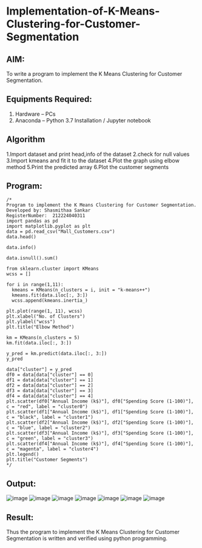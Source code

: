 # Implementation-of-K-Means-Clustering-for-Customer-Segmentation

## AIM:
To write a program to implement the K Means Clustering for Customer Segmentation.

## Equipments Required:
1. Hardware – PCs
2. Anaconda – Python 3.7 Installation / Jupyter notebook

## Algorithm
1.Import dataset and print head,info of the dataset 
2.check for null values 
3.Import kmeans and fit it to the dataset
4.Plot the graph using elbow method 
5.Print the predicted array 6.Plot the customer segments

## Program:
```
/*
Program to implement the K Means Clustering for Customer Segmentation.
Developed by: Shasmithaa Sankar
RegisterNumber:  212224040311
import pandas as pd
import matplotlib.pyplot as plt
data = pd.read_csv("Mall_Customers.csv")
data.head()

data.info()

data.isnull().sum()

from sklearn.cluster import KMeans
wcss = []

for i in range(1,11):
  kmeans = KMeans(n_clusters = i, init = "k-means++")
  kmeans.fit(data.iloc[:, 3:])
  wcss.append(kmeans.inertia_)
  
plt.plot(range(1, 11), wcss)
plt.xlabel("No. of Clusters")
plt.ylabel("wcss")
plt.title("Elbow Method")

km = KMeans(n_clusters = 5)
km.fit(data.iloc[:, 3:])

y_pred = km.predict(data.iloc[:, 3:])
y_pred

data["cluster"] = y_pred
df0 = data[data["cluster"] == 0]
df1 = data[data["cluster"] == 1]
df2 = data[data["cluster"] == 2]
df3 = data[data["cluster"] == 3]
df4 = data[data["cluster"] == 4]
plt.scatter(df0["Annual Income (k$)"], df0["Spending Score (1-100)"], c = "red", label = "cluster0")
plt.scatter(df1["Annual Income (k$)"], df1["Spending Score (1-100)"], c = "black", label = "cluster1")
plt.scatter(df2["Annual Income (k$)"], df2["Spending Score (1-100)"], c = "blue", label = "cluster2")
plt.scatter(df3["Annual Income (k$)"], df3["Spending Score (1-100)"], c = "green", label = "cluster3")
plt.scatter(df4["Annual Income (k$)"], df4["Spending Score (1-100)"], c = "magenta", label = "cluster4")
plt.legend()
plt.title("Customer Segments")
*/
```

## Output:

![image](https://github.com/user-attachments/assets/294efe2d-054b-4c56-bb14-52e29d8e2d20)
![image](https://github.com/user-attachments/assets/f95dc480-0aa0-42f4-b5d7-add476559f6e)
![image](https://github.com/user-attachments/assets/afcc59f7-4c03-4749-9c57-b629e6ea26c3)
![image](https://github.com/user-attachments/assets/2ce46402-0a4b-42df-a03c-ee7d596eae50)
![image](https://github.com/user-attachments/assets/cd8c3087-9a67-4c20-a38c-b9a899bc63db)
![image](https://github.com/user-attachments/assets/2f67f712-f0dc-424c-9a45-02943de83e60)
![image](https://github.com/user-attachments/assets/bc59ce88-a732-44b6-ad27-80ed4eddcfd3)








## Result:
Thus the program to implement the K Means Clustering for Customer Segmentation is written and verified using python programming.
